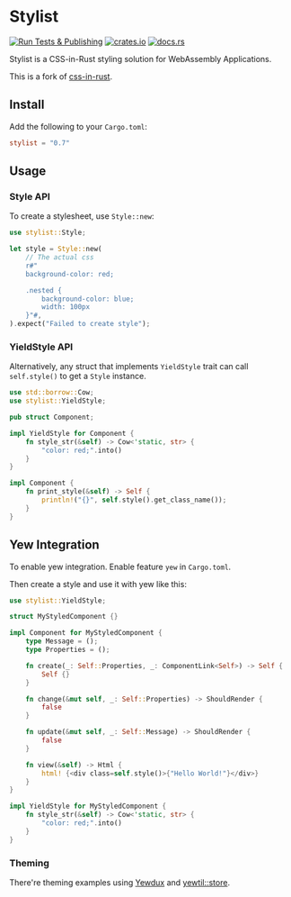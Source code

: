 # Stylist

[![Run Tests & Publishing](https://github.com/futursolo/stylist-rs/actions/workflows/everything.yml/badge.svg)](https://github.com/futursolo/stylist-rs/actions/workflows/everything.yml)
[![crates.io](https://img.shields.io/crates/v/stylist)](https://crates.io/crates/stylist)
[![docs.rs](https://docs.rs/stylist/badge.svg)](https://docs.rs/stylist/)

Stylist is a CSS-in-Rust styling solution for WebAssembly Applications.

This is a fork of [css-in-rust](https://github.com/lukidoescode/css-in-rust).

## Install

Add the following to your `Cargo.toml`:

```toml
stylist = "0.7"
```

## Usage

### Style API

To create a stylesheet, use `Style::new`:

```rust
use stylist::Style;

let style = Style::new(
    // The actual css
    r#"
    background-color: red;

    .nested {
        background-color: blue;
        width: 100px
    }"#,
).expect("Failed to create style");
```

### YieldStyle API

Alternatively, any struct that implements `YieldStyle` trait can call
`self.style()` to get a `Style` instance.

```rust
use std::borrow::Cow;
use stylist::YieldStyle;

pub struct Component;

impl YieldStyle for Component {
    fn style_str(&self) -> Cow<'static, str> {
        "color: red;".into()
    }
}

impl Component {
    fn print_style(&self) -> Self {
        println!("{}", self.style().get_class_name());
    }
}

```

## Yew Integration

To enable yew integration. Enable feature `yew` in `Cargo.toml`.

Then create a style and use it with yew like this:

```rust
use stylist::YieldStyle;

struct MyStyledComponent {}

impl Component for MyStyledComponent {
    type Message = ();
    type Properties = ();

    fn create(_: Self::Properties, _: ComponentLink<Self>) -> Self {
        Self {}
    }

    fn change(&mut self, _: Self::Properties) -> ShouldRender {
        false
    }

    fn update(&mut self, _: Self::Message) -> ShouldRender {
        false
    }

    fn view(&self) -> Html {
        html! {<div class=self.style()>{"Hello World!"}</div>}
    }
}

impl YieldStyle for MyStyledComponent {
    fn style_str(&self) -> Cow<'static, str> {
        "color: red;".into()
    }
}
```

### Theming

There're theming examples using
[Yewdux](https://github.com/futursolo/stylist-rs/tree/master/examples/yew-theme-yewdux)
and [yewtil::store](https://github.com/futursolo/stylist-rs/tree/master/examples/yew-theme-agent).
